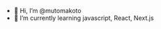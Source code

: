 - 👋 Hi, I’m @mutomakoto
- 🌱 I’m currently learning javascript, React, Next.js
<!---
mutomakoto/mutomakoto is a ✨ special ✨ repository because its `README.md` (this file) appears on your GitHub profile.
You can click the Preview link to take a look at your changes.
--->
